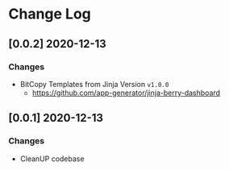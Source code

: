 # Change Log

## [0.0.2] 2020-12-13
### Changes

- BitCopy Templates from Jinja Version `v1.0.0`
  - https://github.com/app-generator/jinja-berry-dashboard

## [0.0.1] 2020-12-13
### Changes

- CleanUP codebase
